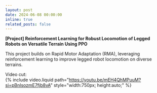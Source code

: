 ```yaml
---
layout: post
date: 2024-06-08 00:00:00
inline: true
related_posts: false
---
```


**[Project] Reinforcement Learning for Robust Locomotion of Legged Robots on Versatile Terrain Using PPO**  

This project builds on Rapid Motor Adaptation (RMA), leveraging reinforcement learning to improve legged robot locomotion on diverse terrains. 

Video cut:  
{% include video.liquid path="https://youtu.be/mEH4QhMPuuM?si=pBnlsozmE7fjb8vA" style="width:750px; height:auto;" %}

